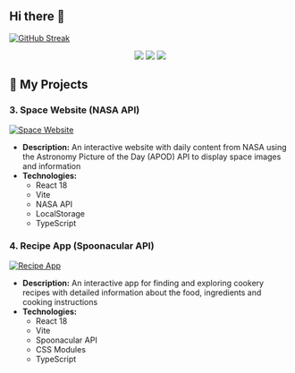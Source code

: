 ## Hi there 👋

[![GitHub Streak](https://streak-stats.demolab.com?user=6Glow&theme=algolia&hide_border=true&border_radius=7.3&date_format=j%20M%5B%20Y%5D&card_width=900&card_height=400&sideNums=E3EB7D&stroke=EB5454&dates=867B77&fire=EB8F30)](https://git.io/streak-stats)

<div align=center>
  <img src="https://github-profile-summary-cards.vercel.app/api/cards/profile-details?username=6Glow&theme=algolia"> 
  <img src="https://github-profile-summary-cards.vercel.app/api/cards/stats?username=6Glow&theme=algolia"> <img src="https://github-profile-summary-cards.vercel.app/api/cards/productive-time?username=6Glow&theme=algolia">
</div>

<!--
**6Glow/6Glow** is a ✨ _special_ ✨ repository because its `README.md` (this file) appears on your GitHub profile.

Here are some ideas to get you started:

- 🔭 I’m currently working on ...
- 🌱 I’m currently learning ...
- 👯 I’m looking to collaborate on ...
- 🤔 I’m looking for help with ...
- 💬 Ask me about ...
- 📫 How to reach me: ...
- 😄 Pronouns: ...
- ⚡ Fun fact: ...
-->



## 🚀 My Projects
<!---
### 1. REST API Next.js
[![REST API Next.js](https://github-readme-stats.vercel.app/api/pin/?username=6Glow&repo=REST-API-Next.js&theme=algolia)](https://github.com/6Glow/REST-API-Next.js)
- **Description:**   A modern REST API application using Next.js, providing robust and scalable server-side API routes to efficiently interact with the MongoDB database
- **Technologies:**
  - Next.js 14.2.5 (React Framework)
  - React: 18
  - TypeScript
  - MongoDB & Mongoose
  - Tailwind CSS
  - API Routes


### 2. Full-Stack Blog App
[![Full-Stack Blog App](https://github-readme-stats.vercel.app/api/pin/?username=6Glow&repo=Full-Stack_Blog-App&theme=algolia)](https://github.com/6Glow/Full-Stack_Blog-App/tree/main)
- **Description:**   A comprehensive full-stack blog application with advanced features for content creation, user authentication, and interactive blogging experience
- **Technologies:**
  - Next.js 14.2.5 (React Framework)
  - React: 18
  - TypeScript
  - MongoDB & Mongoose
  - Tailwind CSS
  - Authentication
  - Server-Side Rendering
  - API Routes
--->

### 3. Space Website (NASA API)
[![Space Website](https://github-readme-stats.vercel.app/api/pin/?username=6Glow&repo=Space-Website&theme=algolia)](https://github.com/6Glow/Space-Website)
- **Description:**   An interactive website with daily content from NASA using the Astronomy Picture of the Day (APOD) API to display space images and information
- **Technologies:**
  - React 18
  - Vite
  - NASA API
  - LocalStorage
  - TypeScript
 

### 4. Recipe App (Spoonacular API)
[![Recipe App](https://github-readme-stats.vercel.app/api/pin/?username=6Glow&repo=Recipe-App&theme=algolia)](https://github.com/6Glow/Recipe-App)
- **Description:**   An interactive app for finding and exploring cookery recipes with detailed information about the food, ingredients and cooking instructions
- **Technologies:** 
  - React 18
  - Vite
  - Spoonacular API
  - CSS Modules
  - TypeScript

<!----
### 5. React Admin Dashboard
[![React Admin Dashboard](https://github-readme-stats.vercel.app/api/pin/?username=6Glow&repo=React-Admin-Dashboard&theme=algolia)](https://github.com/6Glow/React-Admin-Dashboard)
- **Description:**   Modern and interactive dashboard with multiple features for monitoring business metrics, data visualisation and navigation
- **Technologies:**
  - React 18
  - Vite
  - React Router
  - Recharts
  - Framer Motion
  - Tailwind CSS
  --->


<!-----
# My Projects

<div style="display: grid; grid-template-columns: 1fr 1fr; gap: 20px;">

<div style="border: 1px solid #ccc; padding: 20px; border-radius: 8px; background-color: #1a1a1a; color: #fff;">
  <h2>REST API Next.js</h2>
  <p>Description: A modern REST API application using Next.js, providing reliable and scalable server-side API routes for efficient interaction with a MongoDB database.</p>
  <p>Technologies: Next.js 14.2.5 (React Framework), React 18, TypeScript, MongoDB & Mongoose, Tailwind CSS, API Routes</p>
</div>

<div style="border: 1px solid #ccc; padding: 20px; border-radius: 8px; background-color: #1a1a1a; color: #fff;">
  <h2>Full-Stack Blog App</h2>
  <p>Description: A full-fledged full-stack blog application with advanced features for content creation, user authentication, and interactive blogging.</p>
  <p>Technologies: Next.js 14.2.5 (React Framework), React 18, TypeScript, MongoDB & Mongoose, Tailwind CSS, Authentication, Server-Side Rendering, API Routes</p>
</div>

</div>

------->


